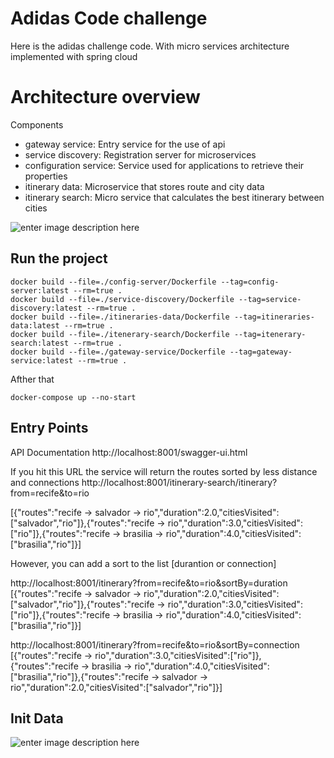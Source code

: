 # Adidas Code challenge

Here is the adidas challenge code. With micro services architecture implemented with spring cloud


# Architecture overview
Components
 - gateway service: Entry service for the use of api
 - service discovery: Registration server for microservices
 - configuration service: Service used for applications to retrieve their properties
 -  itinerary data: Microservice that stores route and city data
 - itinerary search: Micro service that calculates the best itinerary between cities

![enter image description here](https://s3.amazonaws.com/certificados-calixto/Blank+Diagram.png)


## Run the project

    docker build --file=./config-server/Dockerfile --tag=config-server:latest --rm=true .
    docker build --file=./service-discovery/Dockerfile --tag=service-discovery:latest --rm=true .
    docker build --file=./itineraries-data/Dockerfile --tag=itineraries-data:latest --rm=true .
    docker build --file=./itenerary-search/Dockerfile --tag=itenerary-search:latest --rm=true .
    docker build --file=./gateway-service/Dockerfile --tag=gateway-service:latest --rm=true .

Afther that

    docker-compose up --no-start
## Entry Points

API Documentation
http://localhost:8001/swagger-ui.html

If you hit this URL the service will return the routes sorted by less distance and connections
http://localhost:8001/itinerary-search/itinerary?from=recife&to=rio

[{"routes":"recife -> salvador -> rio","duration":2.0,"citiesVisited":["salvador","rio"]},{"routes":"recife -> rio","duration":3.0,"citiesVisited":["rio"]},{"routes":"recife -> brasilia -> rio","duration":4.0,"citiesVisited":["brasilia","rio"]}]

However, you can add a sort to the list [durantion or connection]

http://localhost:8001/itinerary?from=recife&to=rio&sortBy=duration
[{"routes":"recife -> salvador -> rio","duration":2.0,"citiesVisited":["salvador","rio"]},{"routes":"recife -> rio","duration":3.0,"citiesVisited":["rio"]},{"routes":"recife -> brasilia -> rio","duration":4.0,"citiesVisited":["brasilia","rio"]}]

http://localhost:8001/itinerary?from=recife&to=rio&sortBy=connection
[{"routes":"recife -> rio","duration":3.0,"citiesVisited":["rio"]},{"routes":"recife -> brasilia -> rio","duration":4.0,"citiesVisited":["brasilia","rio"]},{"routes":"recife -> salvador -> rio","duration":2.0,"citiesVisited":["salvador","rio"]}]

## Init Data

![enter image description here](https://s3.amazonaws.com/certificados-calixto/cities.png)